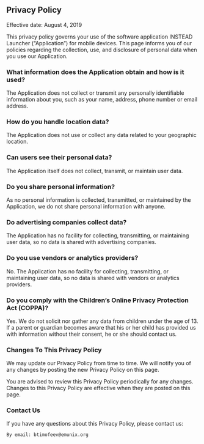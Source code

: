 ## Privacy Policy

Effective date: August 4, 2019

This privacy policy governs your use of the software application INSTEAD Launcher (“Application”) for mobile devices. This page informs you of our policies regarding the collection, use, and disclosure of personal data when you use our Application. 

### What information does the Application obtain and how is it used?
The Application does not collect or transmit any personally identifiable information about you, such as your name, address, phone number or email address.

### How do you handle location data?
The Application does not use or collect any data related to your geographic location.

### Can users see their personal data?
The Application itself does not collect, transmit, or maintain user data.

### Do you share personal information?
As no personal information is collected, transmitted, or maintained by the Application, we do not share personal information with anyone.

### Do advertising companies collect data?
The Application has no facility for collecting, transmitting, or maintaining user data, so no data is shared with advertising companies.

### Do you use vendors or analytics providers?
No. The Application has no facility for collecting, transmitting, or maintaining user data, so no data is shared with vendors or analytics providers.

### Do you comply with the Children’s Online Privacy Protection Act (COPPA)?
Yes. We do not solicit nor gather any data from children under the age of 13. If a parent or guardian becomes aware that his or her child has provided us with information without their consent, he or she should contact us.

### Changes To This Privacy Policy
We may update our Privacy Policy from time to time. We will notify you of any changes by posting the new Privacy Policy on this page.

You are advised to review this Privacy Policy periodically for any changes. Changes to this Privacy Policy are effective when they are posted on this page.

### Contact Us
If you have any questions about this Privacy Policy, please contact us:

    By email: btimofeev@emunix.org
